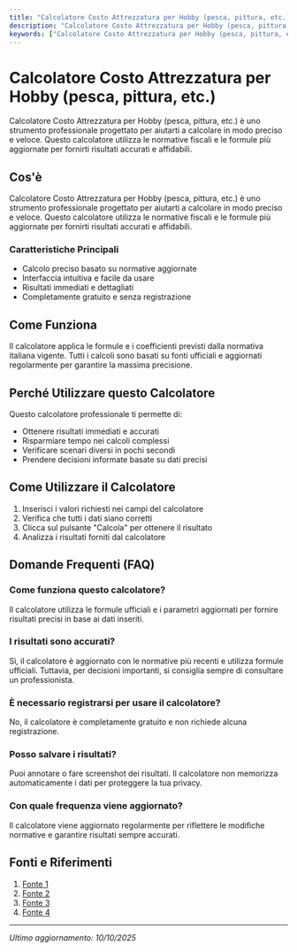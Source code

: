 ```yaml
---
title: "Calcolatore Costo Attrezzatura per Hobby (pesca, pittura, etc.)"
description: "Calcolatore Costo Attrezzatura per Hobby (pesca, pittura, etc.) è uno strumento professionale progettato per aiutarti a calcolare in modo preciso e veloce. Questo calcolatore utilizza le normative fiscali e le formule più aggiornate per fornirti risultati accurati e affidabili."
keywords: ["Calcolatore Costo Attrezzatura per Hobby (pesca, pittura, etc.)", "calcolatore", "calcolo online"]
---
```


# Calcolatore Costo Attrezzatura per Hobby (pesca, pittura, etc.)

Calcolatore Costo Attrezzatura per Hobby (pesca, pittura, etc.) è uno strumento professionale progettato per aiutarti a calcolare in modo preciso e veloce. Questo calcolatore utilizza le normative fiscali e le formule più aggiornate per fornirti risultati accurati e affidabili.

## Cos'è

Calcolatore Costo Attrezzatura per Hobby (pesca, pittura, etc.) è uno strumento professionale progettato per aiutarti a calcolare in modo preciso e veloce. Questo calcolatore utilizza le normative fiscali e le formule più aggiornate per fornirti risultati accurati e affidabili.

### Caratteristiche Principali

- Calcolo preciso basato su normative aggiornate
- Interfaccia intuitiva e facile da usare
- Risultati immediati e dettagliati
- Completamente gratuito e senza registrazione

## Come Funziona

Il calcolatore applica le formule e i coefficienti previsti dalla normativa italiana vigente. Tutti i calcoli sono basati su fonti ufficiali e aggiornati regolarmente per garantire la massima precisione.

## Perché Utilizzare questo Calcolatore

Questo calcolatore professionale ti permette di:

- Ottenere risultati immediati e accurati
- Risparmiare tempo nei calcoli complessi
- Verificare scenari diversi in pochi secondi
- Prendere decisioni informate basate su dati precisi

## Come Utilizzare il Calcolatore

1. Inserisci i valori richiesti nei campi del calcolatore
2. Verifica che tutti i dati siano corretti
3. Clicca sul pulsante "Calcola" per ottenere il risultato
4. Analizza i risultati forniti dal calcolatore

## Domande Frequenti (FAQ)

### Come funziona questo calcolatore?

Il calcolatore utilizza le formule ufficiali e i parametri aggiornati per fornire risultati precisi in base ai dati inseriti.

### I risultati sono accurati?

Sì, il calcolatore è aggiornato con le normative più recenti e utilizza formule ufficiali. Tuttavia, per decisioni importanti, si consiglia sempre di consultare un professionista.

### È necessario registrarsi per usare il calcolatore?

No, il calcolatore è completamente gratuito e non richiede alcuna registrazione.

### Posso salvare i risultati?

Puoi annotare o fare screenshot dei risultati. Il calcolatore non memorizza automaticamente i dati per proteggere la tua privacy.

### Con quale frequenza viene aggiornato?

Il calcolatore viene aggiornato regolarmente per riflettere le modifiche normative e garantire risultati sempre accurati.

## Fonti e Riferimenti

1. [Fonte 1](https://www.reddit.com/r/videography/comments/1405ywf/how_do_you_calculate_how_much_to_charge_for_your/?tl=it)
2. [Fonte 2](https://www.etsy.com/it/listing/1186312452/vintage-fishing-calculator)
3. [Fonte 3](https://www.youtube.com/watch?v=Z5wJfD4FPZk)
4. [Fonte 4](https://www.cchobby.it/prodotti-2/oggetti-e-strumenti-di-base-6/strumenti-per-hobby)

---

*Ultimo aggiornamento: 10/10/2025*
